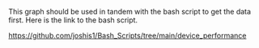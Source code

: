 This graph should be used in tandem with the bash script to get the data first.
Here is the link to the bash script.

https://github.com/joshis1/Bash_Scripts/tree/main/device_performance
